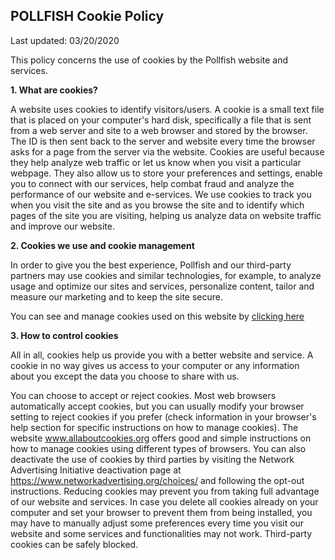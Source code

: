 <div>
<h2 class="static-page-title">POLLFISH Cookie Policy</h2>
  
Last updated: 03/20/2020

<div id="templateRightMenuBody">

This policy concerns the use of cookies by the Pollfish website and services.

**1. What are cookies?**

A website uses cookies to identify visitors/users. A cookie is a small text file that is placed on your computer's hard disk, specifically a file that is sent from a web server and site to a web browser and stored by the browser. The ID is then sent back to the server and website every time the browser asks for a page from the server via the website. Cookies are useful because they help analyze web traffic or let us know when you visit a particular webpage. They also allow us to store your preferences and settings, enable you to connect with our services, help combat fraud and analyze the performance of our website and e-services. We use cookies to track you when you visit the site and as you browse the site and to identify which pages of the site you are visiting, helping us analyze data on website traffic and improve our website.

**2. Cookies we use and cookie management**

In order to give you the best experience, Pollfish and our third-party partners may use cookies and similar technologies, for example, to analyze usage and optimize our sites and services, personalize content, tailor and measure our marketing and to keep the site secure.

You can see and manage cookies used on this website by <a href="#" onClick="openConsent(event)">clicking here</a>

**3. How to control cookies**

All in all, cookies help us provide you with a better website and service. A cookie in no way gives us access to your computer or any information about you except the data you choose to share with us.

You can choose to accept or reject cookies. Most web browsers automatically accept cookies, but you can usually modify your browser setting to reject cookies if you prefer (check information in your browser's help section for specific instructions on how to manage cookies). The website www.allaboutcookies.org offers good and simple instructions on how to manage cookies using different types of browsers. You can also deactivate the use of cookies by third parties by visiting the Network Advertising Initiative deactivation page at https://www.networkadvertising.org/choices/ and following the opt-out instructions. Reducing cookies may prevent you from taking full advantage of our website and services. In case you delete all cookies already on your computer and set your browser to prevent them from being installed, you may have to manually adjust some preferences every time you visit our website and some services and functionalities may not work. Third-party cookies can be safely blocked.

</div>
</div>

